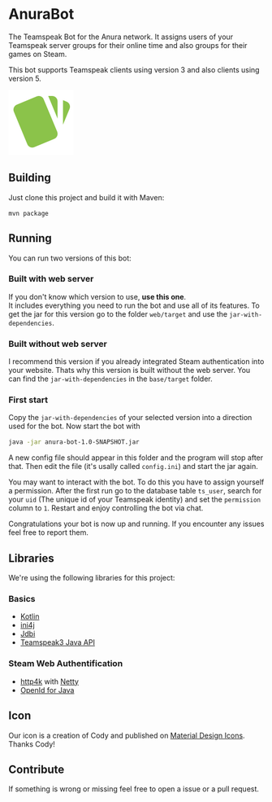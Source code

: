 # AnuraBot
The Teamspeak Bot for the Anura network. 
It assigns users of your Teamspeak server groups for their online time and also groups for their games on Steam.

This bot supports Teamspeak clients using version 3 and also clients using version 5.

![Cards Icon](icon/cards@0.5.png) 

## Building
Just clone this project and build it with Maven:
```
mvn package
```

## Running
You can run two versions of this bot:

### Built with web server
If you don't know which version to use, **use this one**.  
It includes everything you need to run the bot and use all of its features.
To get the jar for this version go to the folder `web/target` and use the 
`jar-with-dependencies`.

### Built without web server
I recommend this version if you already integrated Steam authentication
into your website. Thats why this version is built without the web server.
You can find the `jar-with-dependencies` in the `base/target` folder.

### First start

Copy the `jar-with-dependencies` of your selected version into a direction used for the bot.
Now start the bot with 
```bash
java -jar anura-bot-1.0-SNAPSHOT.jar
```
A new config file should appear in this folder and the program will stop after that.
Then edit the file (it's usally called `config.ini`) and start the jar again.

You may want to interact with the bot. To do this you have to assign yourself a permission. 
After the first run go to the database table `ts_user`, search for your 
`uid` (The unique id of your Teamspeak identity) and set the `permission` column to `1`. 
Restart and enjoy controlling the bot via chat.

Congratulations your bot is now up and running.
If you encounter any issues feel free to report them.

## Libraries
We're using the following libraries for this project:
### Basics
* [Kotlin](https://kotlinlang.org)
* [ini4j](http://ini4j.sourceforge.net)
* [Jdbi](http://jdbi.org)
* [Teamspeak3 Java API](https://github.com/TheHolyWaffle/TeamSpeak-3-Java-API)
### Steam Web Authentification
* [http4k](https://www.http4k.org) with [Netty](http://netty.io)
* [OpenId for Java](https://github.com/jbufu/openid4java)

## Icon
Our icon is a creation of Cody and published on [Material Design Icons](https://materialdesignicons.com/icon/cards).
Thanks Cody!

## Contribute
If something is wrong or missing feel free to open a issue or a pull request. 
